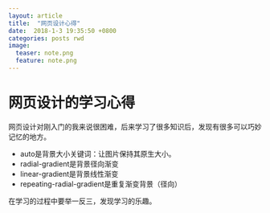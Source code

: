 ```yaml
---
layout: article
title:  "网页设计心得"
date:  2018-1-3 19:35:50 +0800
categories: posts rwd
image:
  teaser: note.png
  feature: note.png
---
```

#  网页设计的学习心得
网页设计对刚入门的我来说很困难，后来学习了很多知识后，发现有很多可以巧妙记忆的地方。
- auto是背景大小关键词：让图片保持其原生大小。
-  radial-gradient是背景径向渐变
-  linear-gradient是背景线性渐变
-  repeating-radial-gradient是重复渐变背景（径向）

在学习的过程中要举一反三，发现学习的乐趣。
